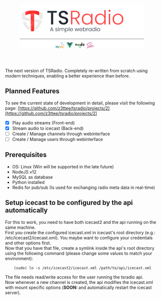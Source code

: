 <img src="attachments/project_banner.png" alt="Project Banner" style="display: block; margin: 0 auto 64px auto;" />

The next version of TSRadio. Completely re-written from scratch using modern techniques, enabling a better experience than before.

## Planned Features
To see the current state of development in detail, please visit the following page: [https://github.com/z3ttee/tsradio/projects/2](https://github.com/z3ttee/tsradio/projects/2)
- [x] Play audio streams (Front-end)
- [x] Stream audio to icecast (Back-end)
- [ ] Create / Manage channels through webinterface
- [ ] Create / Manage users through webinterface

## Prerequisites
* OS: Linux (Win will be supported in the late future)
* NodeJS v12
* MySQL as database
* Python installed
* Redis for pub/sub (Is used for exchanging radio meta data in real-time)

## Setup icecast to be configured by the api automatically
For this to work, you need to have both icecast2 and the api running on the same machine. <br>
First you create the configured icecast.xml in icecast's root directory (e.g.: /etc/icecast2/icecast.xml). You maybe want to configure your credentials and other options first.
<br> Now that you have that file, create a symlink inside the api's root directory using the following command (please change some values to match your environment):
```
    (sudo) ln -s /etc/icecast2/icecast.xml /path/to/api/icecast.xml
```

The file needs read/write access for the user running the tsradio api.<br>
Now whenever a new channel is created, the api modifies the icecast.xml with mount specific options (<b>SOON: </b>and automatically restart the icecast server).

<!--## Setup / Installation
1. [Installation](#1-installation)
2. [Setting up SSL](#2-setting-up-ssl)
3. [Setup listener authentication in icecast](#3-setup-listener-authentication-in-icecast)

#### 1. Installation
First, download the newest release.
After unzipping the file, you will find several files of which the folders ``app`` and ``api`` are needed. <br>
Ideally you put all the contents of ``app`` into your webservers's directory.
Because ``api`` is a nodejs project, you have to start the nodejs server as follows:
1. Go into the ``backend`` directory
2. Open the terminal and install all dependencies using ``npm i``
2. Type in ``npm run start`` to start the node app

To ensure all artworks are placed correctly after extracting from mp3 files via the streamer app, make sure the ``api`` folder is placed inside 
the exact root directory the ``streamer.jar`` is in. Otherwise the api will not find the album artworks embedded in mp3 files.

#### 2. Setting up SSL
To use ssl, you need nothing to do but to create the folder ``sslcert`` in the root directory of the api
and place ``privkey.pem`` and ``fullchain.pem`` inside the newly created folder. <br><br>
When setting up SSL on icecast2 using letsencrypt, the following command can come in handy when bundling the certificate:<br>
``sudo bash -c 'cat /etc/letsencrypt/live/example.com/fullchain.pem /etc/letsencrypt/live/example.com/privkey.pem >> /etc/icecast2/cert.bundle.pem' && sudo service icecast2 restart`` <br>
You can write this command in your domains renewal config under ``post_hook``. Example:<br>
```
sudo nano /etc/letsencrypt/renewal/example.com.conf

Add the line:
post_hook = sudo bash -c 'cat /etc/letsencrypt/live/example.com/fullchain.pem /etc/letsencrypt/live/example.com/privkey.pem >> /etc/icecast2/cert.bundle.pem' && sudo service icecast2 restart
```
Now when using ``sudo certbot renew`` the certificate should automatically renew for icecast too.

#### 3. Setup listener authentication in icecast
TSRadio API supports icecast listener authentication through url. It is recommended to setup authentication following the official docs of icecast: 
[Icecast 2.4.1 Listener Authentication Docs](https://icecast.org/docs/icecast-2.4.1/auth.html) <br>
Given the following configuration
```
<mount>
    <mount-name>/example</mount-name>
    <authentication type="url">
        <option name="listener_add" value="<YOUR_URL>"/>
        <option name="headers" value="cookie"/>
    </authentication>
</mount>
```
you only need to adjust ``<YOUR_URL>`` to something that points to the /auth/listener endpoint of TSRadio's API.
This could look something like <br>
* ``https://example.org/api/auth/listener``
* ``http://example.org/auth/listener`` (Non-SSL connections are not recommended, because of missing encryption)-->
